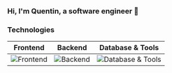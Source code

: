 ### Hi, I'm Quentin, a software engineer 👋

### Technologies

| Frontend | Backend | Database & Tools |
|----------|---------|------------------|
| ![Frontend](https://skillicons.dev/icons?i=react,next,vuejs,html,css,js,tailwind&perline=4) | ![Backend](https://skillicons.dev/icons?i=symfony,laravel,php,docker) | ![Database & Tools](https://skillicons.dev/icons?i=mysql,maria,postgres,mongodb) |
